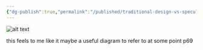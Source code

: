 ```yaml
---
{"dg-publish":true,"permalink":"/published/traditional-design-vs-speculative-design-diagram/","dgPassFrontmatter":true,"noteIcon":""}
---
```


![alt text](/img/user/images/traditional-vs-speculative.png)

this feels to me like it maybe a useful diagram to refer to at some point p69